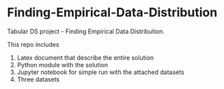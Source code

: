 # Finding-Empirical-Data-Distribution
Tabular DS project - Finding Empirical Data Distribution.

This repo includes

1) Latex document that describe the entire solution
2) Python module with the solution
3) Jupyter notebook for simple run with the attached datasets
4) Three datasets
